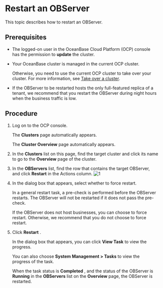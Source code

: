 Restart an OBServer
========================================

This topic describes how to restart an OBServer.

Prerequisites
----------------------------------

* The logged-on user in the OceanBase Cloud Platform (OCP) console has the permission to **update** the cluster.



* Your OceanBase cluster is managed in the current OCP cluster.

  Otherwise, you need to use the current OCP cluster to take over your cluster. For more information, see [Take over a cluster](../1.takeover-cluster.md).


* If the OBServer to be restarted hosts the only full-featured replica of a tenant, we recommend that you restart the OBServer during night hours when the business traffic is low.






Procedure
------------------------------

1. Log on to the OCP console.

   The **Clusters** page automatically appears.

   The **Cluster Overview** page automatically appears.


2. In the **Clusters** list on this page, find the target cluster and click its name to go to the **Overview** page of the cluster.



3. In the **OBServers** list, find the row that contains the target OBServer, and click **Restart** in the Actions column. ![1](https://help-static-aliyun-doc.aliyuncs.com/assets/img/en-US/5004306461/p399396.png)



4. In the dialog box that appears, select whether to force restart.

   In a general restart task, a pre-check is performed before the OBServer restarts. The OBServer will not be restarted if it does not pass the pre-check.

   If the OBServer does not host businesses, you can choose to force restart. Otherwise, we recommend that you do not choose to force restart.


5. Click **Restart** .

   In the dialog box that appears, you can click **View Task** to view the progress.

   You can also choose **System Management \> Tasks** to view the progress of the task.

   When the task status is **Completed** , and the status of the OBServer is **Running** in the **OBServers** list on the **Overview** page, the OBServer is restarted.
